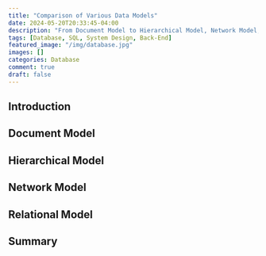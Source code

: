 ```yaml
---
title: "Comparison of Various Data Models"
date: 2024-05-20T20:33:45-04:00
description: "From Document Model to Hierarchical Model, Network Model, and Relational Model."
tags: [Database, SQL, System Design, Back-End]
featured_image: "/img/database.jpg"
images: []
categories: Database
comment: true
draft: false
---
```


## Introduction

## Document Model

## Hierarchical Model

## Network Model

## Relational Model

## Summary